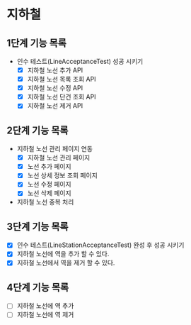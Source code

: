 # 지하철 


## 1단계 기능 목록

- 인수 테스트(LineAcceptanceTest) 성공 시키기
    - [x] 지하철 노선 추가 API
    - [x] 지하철 노선 목록 조회 API
    - [x] 지하철 노선 수정 API
    - [x] 지하철 노선 단건 조회 API
    - [x] 지하철 노선 제거 API
    
## 2단계 기능 목록

- 지하철 노선 관리 페이지 연동
    - [x] 지하철 노선 관리 페이지
    - [x] 노선 추가 페이지
    - [x] 노선 상세 정보 조회 페이지
    - [x] 노선 수정 페이지
    - [x] 노선 삭제 페이지
- 지하철 노선 중복 처리

## 3단계 기능 목록

- [x] 인수 테스트(LineStationAcceptanceTest) 완성 후 성공 시키기
- [x] 지하철 노선에 역을 추가 할 수 있다.
- [x] 지하철 노선에서 역을 제거 할 수 있다.

## 4단계 기능 목록

- [ ] 지하철 노선에 역 추가
- [ ] 지하철 노선에 역 제거